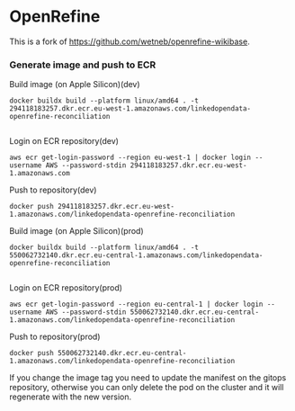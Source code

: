 # OpenRefine

This is a fork of https://github.com/wetneb/openrefine-wikibase. 

### Generate image and push to ECR

Build image (on Apple Silicon)(dev)
```
docker buildx build --platform linux/amd64 . -t 294118183257.dkr.ecr.eu-west-1.amazonaws.com/linkedopendata-openrefine-reconciliation
 
```

Login on ECR repository(dev)
```
aws ecr get-login-password --region eu-west-1 | docker login --username AWS --password-stdin 294118183257.dkr.ecr.eu-west-1.amazonaws.com
```

Push to repository(dev)
```
docker push 294118183257.dkr.ecr.eu-west-1.amazonaws.com/linkedopendata-openrefine-reconciliation
```

Build image (on Apple Silicon)(prod)
```
docker buildx build --platform linux/amd64 . -t 550062732140.dkr.ecr.eu-central-1.amazonaws.com/linkedopendata-openrefine-reconciliation
 
```

Login on ECR repository(prod)
```
aws ecr get-login-password --region eu-central-1 | docker login --username AWS --password-stdin 550062732140.dkr.ecr.eu-central-1.amazonaws.com/linkedopendata-openrefine-reconciliation
```

Push to repository(prod)
```
docker push 550062732140.dkr.ecr.eu-central-1.amazonaws.com/linkedopendata-openrefine-reconciliation
```


If you change the image tag you need to update the manifest on the gitops repository, 
otherwise you can only delete the pod on the cluster and it will regenerate with the new version.

